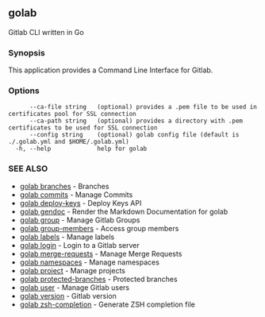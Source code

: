 ## golab

Gitlab CLI written in Go

### Synopsis


This application provides a Command Line Interface for Gitlab.

### Options

```
      --ca-file string   (optional) provides a .pem file to be used in certificates pool for SSL connection
      --ca-path string   (optional) provides a directory with .pem certificates to be used for SSL connection
      --config string    (optional) golab config file (default is ./.golab.yml and $HOME/.golab.yml)
  -h, --help             help for golab
```

### SEE ALSO
* [golab branches](golab_branches.md)	 - Branches
* [golab commits](golab_commits.md)	 - Manage Commits
* [golab deploy-keys](golab_deploy-keys.md)	 - Deploy Keys API
* [golab gendoc](golab_gendoc.md)	 - Render the Markdown Documentation for golab
* [golab group](golab_group.md)	 - Manage Gitlab Groups
* [golab group-members](golab_group-members.md)	 - Access group members
* [golab labels](golab_labels.md)	 - Manage labels
* [golab login](golab_login.md)	 - Login to a Gitlab server
* [golab merge-requests](golab_merge-requests.md)	 - Manage Merge Requests
* [golab namespaces](golab_namespaces.md)	 - Manage namespaces
* [golab project](golab_project.md)	 - Manage projects
* [golab protected-branches](golab_protected-branches.md)	 - Protected branches
* [golab user](golab_user.md)	 - Manage Gitlab users
* [golab version](golab_version.md)	 - Gitlab version
* [golab zsh-completion](golab_zsh-completion.md)	 - Generate ZSH completion file

